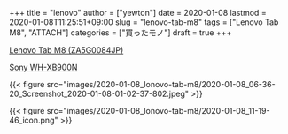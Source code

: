 +++
title = "lenovo"
author = ["yewton"]
date = 2020-01-08
lastmod = 2020-01-08T11:25:51+09:00
slug = "lenovo-tab-m8"
tags = ["Lenovo Tab M8", "ATTACH"]
categories = ["買ったモノ"]
draft = true
+++

[Lenovo Tab M8 (ZA5G0084JP)](https://hb.afl.rakuten.co.jp/hgc/1a0d625b.bdb81d38.1a0d625c.bf0332b2/?pc=https%253A%252F%252Fitem.rakuten.co.jp%252Fbiccamera%252F4580550700484%252F&m=http%253A%252F%252Fm.rakuten.co.jp%252Fbiccamera%252Fi%252F12780179%252F&link%5Ftype=hybrid%5Furl&ut=eyJwYWdlIjoiaXRlbSIsInR5cGUiOiJoeWJyaWRfdXJsIiwic2l6ZSI6IjI0MHgyNDAiLCJuYW0iOjEsIm5hbXAiOiJyaWdodCIsImNvbSI6MSwiY29tcCI6ImRvd24iLCJwcmljZSI6MSwiYm9yIjoxLCJjb2wiOjEsImJidG4iOjEsInByb2QiOjB9)

[Sony WH-XB900N](https://amzn.to/2T4dbTB)

{{< figure src="images/2020-01-08_lonovo-tab-m8/2020-01-08_06-36-20_Screenshot_2020-01-08-01-02-37-802.jpeg" >}}

{{< figure src="images/2020-01-08_lonovo-tab-m8/2020-01-08_11-19-46_icon.png" >}}
